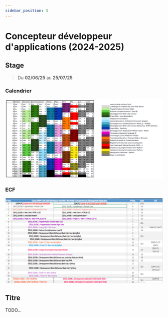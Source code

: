 ```yaml
---
sidebar_position: 3
---
```


# Concepteur développeur d'applications (2024-2025)

## Stage

> Du **02/06/25** au **25/07/25**

### Calendrier

![Calendrier CDA](/img/cda_calendrier.png)

### ECF

![Calendrier ECF](/img/cda_ecf.png)

## Titre

TODO...
